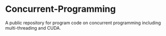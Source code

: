 # Concurrent-Programming
A public repository for program code on concurrent programming including multi-threading and CUDA.

